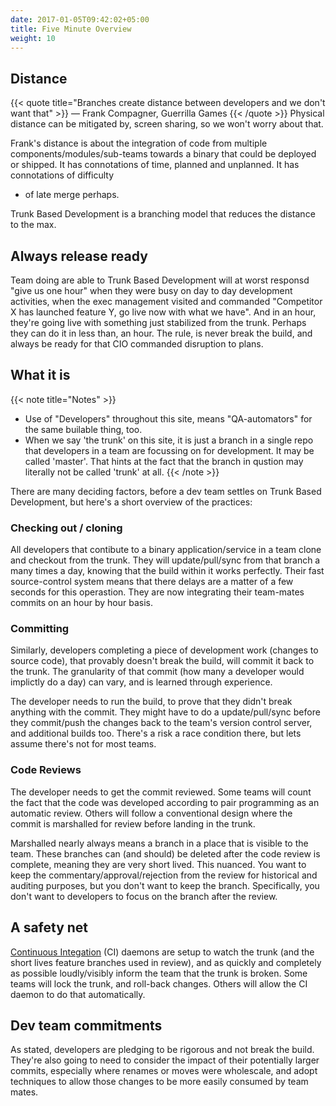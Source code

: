```yaml
---
date: 2017-01-05T09:42:02+05:00
title: Five Minute Overview
weight: 10
---
```


## Distance

{{< quote title="Branches create distance between developers and we don't want that" >}}
&mdash; Frank Compagner, Guerrilla Games
{{< /quote >}}
Physical distance can be mitigated by, screen sharing, so we won't worry about that.

Frank's distance is about the integration of code from multiple components/modules/sub-teams towards a binary that 
could be deployed or shipped. It has connotations of time, planned and unplanned. It has connotations of difficulty 
- of late merge perhaps.

Trunk Based Development is a branching model that reduces the distance to the max. 

## Always release ready

Team doing are able to Trunk Based Development will at worst responsd "give us one hour" when they were busy on day to 
day development activities, when the exec management visited and commanded "Competitor X has launched feature Y, go 
live now with what we have". And in an hour, they're going live with something just stabilized from the trunk. Perhaps 
they can do it in less than, an hour. The rule, is never break the build, and always be ready for that CIO commanded
disruption to plans.
 
## What it is

{{< note title="Notes" >}}
* Use of "Developers" throughout this site, means "QA-automators" for the same builable thing, too.
* When we say 'the trunk' on this site, it is just a branch in a single repo that developers in a team are focussing on 
for development. It may be called 'master'. That hints at the fact that the branch in qustion may literally not be 
called 'trunk' at all.
{{< /note >}}

There are many deciding factors, before a dev team settles on Trunk Based Development, but here's a short overview 
of the practices:

### Checking out / cloning

All developers that contibute to a binary application/service in a team clone and checkout from the trunk. They will 
update/pull/sync from that branch a many times a day, knowing that the build within it works perfectly. Their fast 
source-control system means that there delays are a matter of a few seconds for this operastion. They are now 
integrating their team-mates commits on an hour by hour basis.

### Committing

Similarly, developers completing a piece of development work (changes to source code), that provably doesn't 
break the build, will commit it back to the trunk. The granularity of that commit (how many a developer 
would implictly do a day) can vary, and is learned through experience.

The developer needs to run the build, to prove that they didn't break anything with the commit. They might have to do 
a update/pull/sync before they commit/push the changes back to the team's version control server, and additional 
builds too. There's a risk a race condition there, but lets assume there's not for most teams.

### Code Reviews

The developer needs to get the commit reviewed. Some teams will count the fact that the code was developed according 
to pair programming as an automatic review. Others will follow a conventional design where the commit is marshalled
for review before landing in the trunk. 

Marshalled nearly always means a branch in a place that is visible to the team. These branches can (and should) be 
deleted after the code review is complete, meaning they are very short lived. This nuanced. You want to keep 
the commentary/approval/rejection from  the review for historical and auditing purposes, but you don't want to 
keep the branch. Specifically, you don't want to developers to focus on the branch after the review.

## A safety net

[Continuous Integation](/continuous-integration/) (CI) daemons are setup to watch the trunk (and the short lives feature 
branches used in review), and as quickly and completely as possible loudly/visibly inform the team that the trunk
 is broken.  Some teams will lock the trunk, and roll-back changes. Others will allow the CI daemon to do that 
 automatically.
 
## Dev team commitments

As stated, developers are pledging to be rigorous and not break the build. They're also going to need to consider 
the impact of their potentially larger commits, especially where renames or moves were wholescale, and adopt techniques
to allow those changes to be more easily consumed by team mates.
